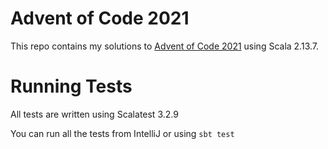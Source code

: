 # Advent of Code 2021

This repo contains my solutions to [Advent of Code 2021](https://adventofcode.com/2021) using Scala 2.13.7.

# Running Tests

All tests are written using Scalatest 3.2.9

You can run all the tests from IntelliJ or using `sbt test`